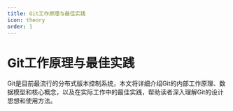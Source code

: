 ```yaml
---
title: Git工作原理与最佳实践
icon: theory
order: 1
---
```


# Git工作原理与最佳实践

Git是目前最流行的分布式版本控制系统，本文将详细介绍Git的内部工作原理、数据模型和核心概念，以及在实际工作中的最佳实践，帮助读者深入理解Git的设计思想和使用方法。

